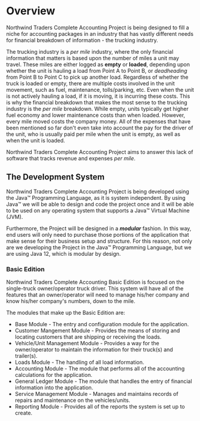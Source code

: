 # Overview
Northwind Traders Complete Accounting Project is being designed to fill a niche for accounting packages in an industry that has vastly
different needs for financial breakdown of information - the trucking industry.

The trucking industry is a *per mile* industry, where the only financial information that matters is based upon the number of miles a 
unit may travel. These miles are either logged as __empty__ or __loaded__, depending upon whether the unit is hauling a load from 
Point A to Point B, or *deadheading* from Point B to Point C to pick up another load. Regardless of whether the truck is loaded or 
empty, there are multiple costs involved in the unit movement, such as fuel, maintenance, tolls/parking, etc. Even when the unit is 
not actively hauling a load, if it is moving, it is incurring these costs. This is why the financial breakdown that makes the most 
sense to the trucking industry is the *per mile* breakdown. While empty, units typically get higher fuel economy and lower maintenance 
costs than when loaded. However, every mile moved costs the company money. All of the expenses that have been mentioned so far don't 
even take into account the pay for the driver of the unit, who is usually paid per mile when the unit is empty, as well as when the 
unit is loaded.

Northwind Traders Complete Accounting Project aims to answer this lack of software that tracks revenue and expenses *per mile*.

## The Development System
Northwind Traders Complete Accounting Project is being developed using the Java&trade; Programming Language, as it is system 
independent.
By using Java&trade; we will be able to design and code the project once and it will be able to be used on any operating system that 
supports a Java&trade; Virtual Machine (JVM).

Furthermore, the Project will be designed in a __*modular*__ fashion. In this way, end users will only need to purchase those portions 
of the application that make sense for their business setup and structure. For this reason, not only are we developing the Project in 
the Java&trade; Programming Language, but we are using Java 12, which is modular by design.

### Basic Edition
Northwind Traders Complete Accounting Basic Edition is focused on the single-truck owner/operator truck driver. This system will have 
all of the features that an owner/operator will need to manage his/her company and know his/her company's numbers, down to the mile.

The modules that make up the Basic Edition are:
* Base Module - The entry and configuration module for the application.
* Customer Mangement Module - Provides the means of storing and locating customers that are shipping or receiving the loads.
* Vehicle/Unit Management Module - Provides a way for the owner/operator to maintain the information for their truck(s) and trailer(s).
* Loads Module - The handling of all load information.
* Accounting Module - The module that performs all of the accounting calculations for the application.
* General Ledger Module - The module that handles the entry of financial information into the application.
* Service Management Module - Manages and maintains records of repairs and maintenance on the vehicles/units.
* Reporting Module - Provides all of the reports the system is set up to create.
